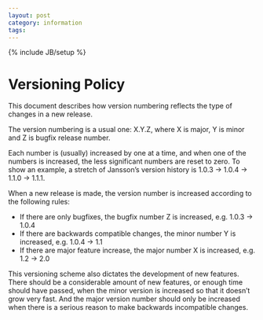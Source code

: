 ```yaml
---
layout: post
category: information
tags: 
---
```

{% include JB/setup %}

# Versioning Policy


This document describes how version numbering reflects the type of
changes in a new release.

The version numbering is a usual one: X.Y.Z, where X is major, Y is
minor and Z is bugfix release number.

Each number is (usually) increased by one at a time, and when one of the
numbers is increased, the less significant numbers are reset to zero. To
show an example, a stretch of Jansson’s version history is 1.0.3 → 1.0.4
→ 1.1.0 → 1.1.1.

When a new release is made, the version number is increased according to
the following rules:

-   If there are only bugfixes, the bugfix number Z is increased, e.g.
    1.0.3 → 1.0.4
-   If there are backwards compatible changes, the minor number Y is
    increased, e.g. 1.0.4 → 1.1
-   If there are major feature increase, the major number X is
    increased, e.g. 1.2 → 2.0

This versioning scheme also dictates the development of new features.
There should be a considerable amount of new features, or enough time
should have passed, when the minor version is increased so that it
doesn’t grow very fast. And the major version number should only be
increased when there is a serious reason to make backwards incompatible
changes.